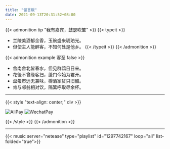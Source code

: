 ```yaml
---
title: "留言板"
date: 2021-09-13T20:31:52+08:00
---
```


{{< admonition tip "我有嘉宾，鼓瑟吹笙" >}}
{{< typeit >}}
- 兰陵美酒郁金香，玉碗盛来琥珀光。
- 但使主人能醉客，不知何处是他乡。
{{< /typeit >}}
{{< /admonition >}}

{{< admonition example 客至 false >}}

- 舍南舍北皆春水，但见群鸥日日来。
- 花径不曾缘客扫，蓬门今始为君开。
- 盘飧市远无兼味，樽酒家贫只旧醅。
- 肯与邻翁相对饮，隔篱呼取尽余杯。



---

{{< style "text-align: center;" div >}}

  ![AliPay](/images/alipay.png)
  ![WechatPay](/images/wechat.png)


{{< /style >}}
{{< /admonition >}}

---

{{< music server="netease" type="playlist" id="1297742167" loop="all" list-folded="true">}}

